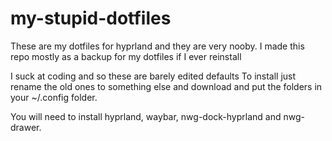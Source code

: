 # my-stupid-dotfiles
These are my dotfiles for hyprland and they are very nooby.
I made this repo mostly as a backup for my dotfiles if I ever reinstall 

I suck at coding and so these are barely edited defaults 
To install just rename the old ones to something else and download and put the folders in your ~/.config folder. 

You will need to install hyprland, waybar, nwg-dock-hyprland and nwg-drawer.
